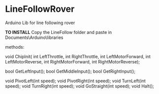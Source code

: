 # LineFollowRover

Arduino Lib for line following rover

**TO INSTALL**
Copy the LineFollow folder and paste in Documents\Arduino\libraries

methods:

void ChipInit(
	int LeftThrottle,
	int RightThrottle,
	int LeftMotorForward, 
	int LeftMotorReverse,
	int RightMotorForward,
	int RightMotorReverse);

bool GetLeftInput();
bool GetMiddleInput();
bool GetRightInput();

void PivotLeft(int speed);
void PivotRight(int speed);
void TurnLeft(int speed);
void TurnRight(int speed);
void GoStraight(int speed);
void Halt();
